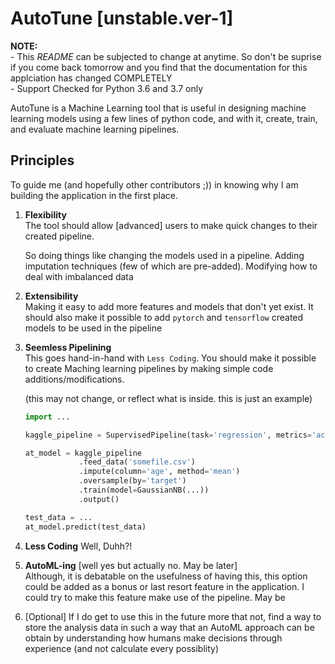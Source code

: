 # AutoTune [unstable.ver-1]


**NOTE:**<br />
    - This *README* can be subjected to change at anytime. So don't be suprise if you come back tomorrow and you find that the documentation for this applciation has changed COMPLETELY<br />
    - Support Checked for Python 3.6 and 3.7 only
    

AutoTune is a Machine Learning tool that is useful in designing machine learning models using a few lines of python code, and with it, create, train, and evaluate machine learning pipelines. 


## Principles

To guide me (and hopefully other contributors ;)) in knowing why I am building the application in the first place.

1. **Flexibility** <br />
    The tool should allow [advanced] users to make quick changes to their created pipeline. 
    
    So doing things like changing the models used in a pipeline. Adding imputation techniques (few of which are pre-added). Modifying how to deal with imbalanced data

2. **Extensibility** <br />
    Making it easy to add more features and models that don't yet exist. It should also make it possible to add `pytorch` and `tensorflow` created models to be used in the pipeline

3. **Seemless Pipelining** <br />
    This goes hand-in-hand with `Less Coding`. You should make it possible to create Maching learning pipelines by making simple code additions/modifications.

    (this may not change, or reflect what is inside. this is just an example)

    ```python
    import ...

    kaggle_pipeline = SupervisedPipeline(task='regression', metrics='accuracy')

    at_model = kaggle_pipeline
                .feed_data('somefile.csv')
                .impute(column='age', method='mean')
                .oversample(by='target')
                .train(model=GaussianNB(...))
                .output()

    test_data = ...
    at_model.predict(test_data)
    ```

4. **Less Coding**
    Well, Duhh?!

5. **AutoML-ing** [well yes but actually no. May be later] <br/>
    Although, it is debatable on the usefulness of having this, this option could be added as a bonus or last resort feature in the application. I could try to make this feature make use of the pipeline. May be

6. [Optional] If I do get to use this in the future more that not, find a way to store the analysis data in such a way that an AutoML approach can be obtain by understanding how humans make decisions through experience (and not calculate every possiblity) 